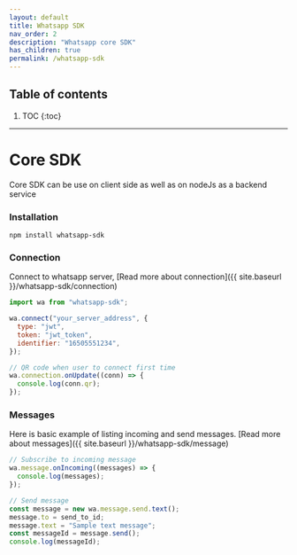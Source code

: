 ```yaml
---
layout: default
title: Whatsapp SDK
nav_order: 2
description: "Whatsapp core SDK"
has_children: true
permalink: /whatsapp-sdk
---
```


## Table of contents

1. TOC
{:toc}

---

# Core SDK

Core SDK can be use on client side as well as on nodeJs as a backend service

### Installation

```shell
npm install whatsapp-sdk
```

### Connection

Connect to whatsapp server, [Read more about connection]({{ site.baseurl }}/whatsapp-sdk/connection)

```js
import wa from "whatsapp-sdk";

wa.connect("your_server_address", {
  type: "jwt",
  token: "jwt_token",
  identifier: "16505551234",
});

// QR code when user to connect first time
wa.connection.onUpdate((conn) => {
  console.log(conn.qr);
});
```

### Messages

Here is basic example of listing incoming and send messages. [Read more about messages]({{ site.baseurl }}/whatsapp-sdk/message)

```js
// Subscribe to incoming message
wa.message.onIncoming((messages) => {
  console.log(messages);
});

// Send message
const message = new wa.message.send.text();
message.to = send_to_id;
message.text = "Sample text message";
const messageId = message.send();
console.log(messageId);
```
